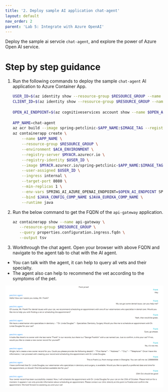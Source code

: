```yaml
---
title: '2. Deploy sample AI application chat-agent'
layout: default
nav_order: 2
parent: 'Lab 5: Integrate with Azure OpenAI'
---
```


Deploy the sample ai servcie `chat-agent`, and explore the power of Azure Open AI service.

# Step by step guidance

1. Run the following commands to deploy the sample `chat-agent` AI application to Azure Container App.

   ```bash
   USER_ID=$(az identity show --resource-group $RESOURCE_GROUP --name $ACA_IDENTITY --query id --output tsv)
   CLIENT_ID=$(az identity show --resource-group $RESOURCE_GROUP --name $ACA_IDENTITY --query clientId  --output tsv)
   
   OPEN_AI_ENDPOINT=$(az cognitiveservices account show --name $OPEN_AI_SERVICE_NAME --resource-group $RESOURCE_GROUP --query properties.endpoint --output tsv)

   APP_NAME=chat-agent
   az acr build --image spring-petclinic-$APP_NAME:$IMAGE_TAG --registry $MYACR --file spring-petclinic-$APP_NAME/ai.Dockerfile spring-petclinic-$APP_NAME
   az containerapp create \
       --name $APP_NAME \
       --resource-group $RESOURCE_GROUP \
       --environment $ACA_ENVIRONMENT \
       --registry-server $MYACR.azurecr.io \
       --registry-identity $USER_ID \
       --image $MYACR.azurecr.io/spring-petclinic-$APP_NAME:$IMAGE_TAG \
       --user-assigned $USER_ID \
       --ingress internal \
       --target-port 8080 \
       --min-replicas 1 \
       --env-vars SPRING_AI_AZURE_OPENAI_ENDPOINT=$OPEN_AI_ENDPOINT SPRING_AI_AZURE_OPENAI_CLIENT_ID=$CLIENT_ID APPLICATIONINSIGHTS_CONNECTION_STRING=$AI_CONNECTIONSTRING APPLICATIONINSIGHTS_CONFIGURATION_CONTENT='{"role": {"name": "'$APP_NAME'"}}' \
       --bind $JAVA_CONFIG_COMP_NAME $JAVA_EUREKA_COMP_NAME \
       --runtime java
      ```

2. Run the below command to get the FQDN of the `api-gateway` application.

   ```bash
   az containerapp show --name api-gateway \
      --resource-group $RESOURCE_GROUP \
      --query properties.configuration.ingress.fqdn \
      --output tsv
   ```

3. Workthrough the chat agent. Open your browser with above FQDN and navigate to the agent tab to chat with the AI agent. 
- You can talk with the agent, it can help to query all vets and their specialty.
- The agent also can help to recommend the vet according to the symptoms of the pet. 


![lab 5 chat](../../images/acalab-ai-chat.png)


